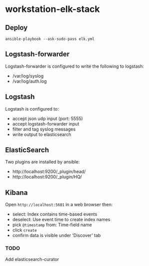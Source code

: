 # workstation-elk-stack

## Deploy

```
ansible-playbook --ask-sudo-pass elk.yml
```

## Logstash-forwarder

Logstash-forwarder is configured to write the following to logstash:

* /var/log/syslog
* /var/log/auth.log

## Logstash

Logstash is configured to:

* accept json udp input (port: 5555)
* accept logstash-forwarder input
* filter and tag syslog messages
* write output to elasticsearch

## ElasticSearch

Two plugins are installed by ansible:

* http://localhost:9200/_plugin/head/
* http://localhost:9200/_plugin/HQ/

## Kibana

Open `http://localhost:5601` in a web browser then:
* select: Index contains time-based events
* deselect: Use event time to create index names
* pick `@timestamp` from: Time-field name
* click `create`
* confirm data is visible under 'Discover' tab

### TODO

Add elasticsearch-curator
